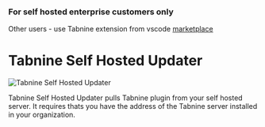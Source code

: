 ### For self hosted enterprise customers only
Other users - use Tabnine extension from vscode [marketplace](https://marketplace.visualstudio.com/items?itemName=TabNine.tabnine-vscode)
# Tabnine Self Hosted Updater
![Tabnine Self Hosted Updater ](https://github.com/codota/tabnine-vscode-self-hosted-updater/blob/main/logo.png)


Tabnine Self Hosted Updater pulls Tabnine plugin from your self hosted server. It requires thats you have the address of the Tabnine server installed in your organization.
